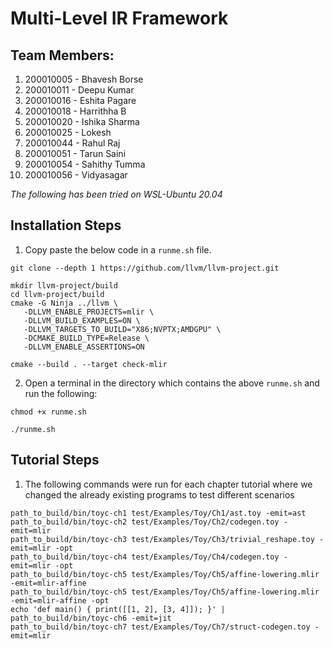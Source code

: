 # Multi-Level IR Framework

## Team Members:

1. 200010005 - Bhavesh Borse
2. 200010011 - Deepu Kumar
3. 200010016 - Eshita Pagare
4. 200010018 - Harrithha B
5. 200010020 - Ishika Sharma
6. 200010025 - Lokesh
7. 200010044 - Rahul Raj
8. 200010051 - Tarun Saini
9. 200010054 - Sahithy Tumma
10. 200010056 - Vidyasagar 

*The following has been tried on WSL-Ubuntu 20.04*

## Installation Steps
1. Copy paste the below code in a `runme.sh` file.
```
git clone --depth 1 https://github.com/llvm/llvm-project.git

mkdir llvm-project/build
cd llvm-project/build
cmake -G Ninja ../llvm \
   -DLLVM_ENABLE_PROJECTS=mlir \
   -DLLVM_BUILD_EXAMPLES=ON \
   -DLLVM_TARGETS_TO_BUILD="X86;NVPTX;AMDGPU" \
   -DCMAKE_BUILD_TYPE=Release \
   -DLLVM_ENABLE_ASSERTIONS=ON

cmake --build . --target check-mlir
```

2. Open a terminal in the directory which contains the above `runme.sh` and run the following:

```
chmod +x runme.sh
```

```
./runme.sh
```

## Tutorial Steps
1. The following commands were run for each chapter tutorial where we changed the already existing programs to test different scenarios
```
path_to_build/bin/toyc-ch1 test/Examples/Toy/Ch1/ast.toy -emit=ast
path_to_build/bin/toyc-ch2 test/Examples/Toy/Ch2/codegen.toy -emit=mlir
path_to_build/bin/toyc-ch3 test/Examples/Toy/Ch3/trivial_reshape.toy -emit=mlir -opt
path_to_build/bin/toyc-ch4 test/Examples/Toy/Ch4/codegen.toy -emit=mlir -opt
path_to_build/bin/toyc-ch5 test/Examples/Toy/Ch5/affine-lowering.mlir -emit=mlir-affine
path_to_build/bin/toyc-ch5 test/Examples/Toy/Ch5/affine-lowering.mlir -emit=mlir-affine -opt
echo 'def main() { print([[1, 2], [3, 4]]); }' | path_to_build/bin/toyc-ch6 -emit=jit
path_to_build/bin/toyc-ch7 test/Examples/Toy/Ch7/struct-codegen.toy -emit=mlir
```
